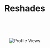 <h1 align="center">Reshades</h1>
<br>
<p align="center">
  <samp>
  </samp>
</p>
<br>
<p align="center">
  <img src="https://api.visitorbadge.io/api/VisitorHit?user=reshades&countColorcountColor&countColor=%230095FF" alt="Profile Views"/>
</p>



